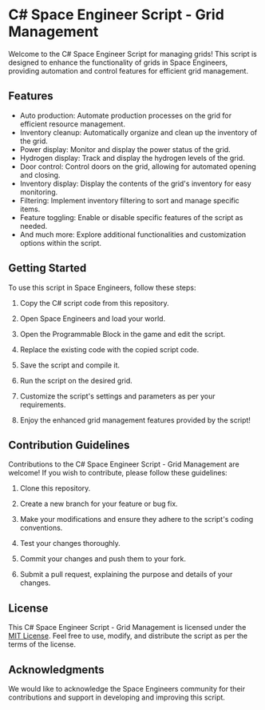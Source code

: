 # C# Space Engineer Script - Grid Management

Welcome to the C# Space Engineer Script for managing grids! This script is designed to enhance the functionality of grids in Space Engineers, providing automation and control features for efficient grid management.

## Features

- Auto production: Automate production processes on the grid for efficient resource management.
- Inventory cleanup: Automatically organize and clean up the inventory of the grid.
- Power display: Monitor and display the power status of the grid.
- Hydrogen display: Track and display the hydrogen levels of the grid.
- Door control: Control doors on the grid, allowing for automated opening and closing.
- Inventory display: Display the contents of the grid's inventory for easy monitoring.
- Filtering: Implement inventory filtering to sort and manage specific items.
- Feature toggling: Enable or disable specific features of the script as needed.
- And much more: Explore additional functionalities and customization options within the script.

## Getting Started

To use this script in Space Engineers, follow these steps:

1. Copy the C# script code from this repository.

2. Open Space Engineers and load your world.

3. Open the Programmable Block in the game and edit the script.

4. Replace the existing code with the copied script code.

5. Save the script and compile it.

6. Run the script on the desired grid.

7. Customize the script's settings and parameters as per your requirements.

8. Enjoy the enhanced grid management features provided by the script!

## Contribution Guidelines

Contributions to the C# Space Engineer Script - Grid Management are welcome! If you wish to contribute, please follow these guidelines:

1. Clone this repository.

2. Create a new branch for your feature or bug fix.

3. Make your modifications and ensure they adhere to the script's coding conventions.

4. Test your changes thoroughly.

5. Commit your changes and push them to your fork.

6. Submit a pull request, explaining the purpose and details of your changes.

## License

This C# Space Engineer Script - Grid Management is licensed under the [MIT License](LICENSE). Feel free to use, modify, and distribute the script as per the terms of the license.

## Acknowledgments

We would like to acknowledge the Space Engineers community for their contributions and support in developing and improving this script.
